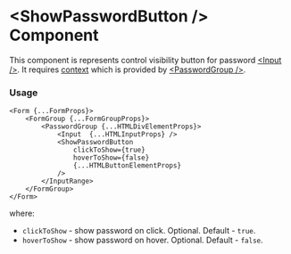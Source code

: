 # <ShowPasswordButton \/> Component
This component is represents control visibility button for password [<Input \/>](./Input.md).
It requires [context](../src/PasswordGroup/PasswordGroupContext.ts) which is provided by [<PasswordGroup \/>](./PasswordGroup.md).

### Usage

```tsx
<Form {...FormProps}>
    <FormGroup {...FormGroupProps}>
        <PasswordGroup {...HTMLDivElementProps}>
            <Input  {...HTMLInputProps} />
            <ShowPasswordButton 
                clickToShow={true}
                hoverToShow={false}
                {...HTMLButtonElementProps}          
            />
        </InputRange>   
    </FormGroup>
</Form>
```

where:
- `clickToShow` - show password on click. Optional. Default - `true`.
- `hoverToShow` - show password on hover. Optional. Default - `false`.
